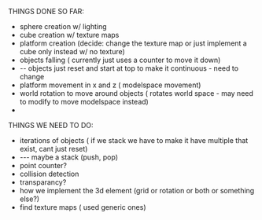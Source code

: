 THINGS DONE SO FAR:
- sphere creation w/ lighting
- cube creation w/ texture maps
- platform creation (decide: change the texture map or just implement a cube only instead w/ no texture)
- objects falling ( currently just uses a counter to move it down)
- -- objects just reset and start at top to make it continuous - need to change
- platform movement in x and z ( modelspace movement)
- world rotation to move around objects ( rotates world space - may need to modify to move modelspace instead)
- 

THINGS WE NEED TO DO:
- iterations of objects ( if we stack we have to make it have multiple that exist, cant just reset)
- --- maybe a stack (push, pop)
- point counter?
- collision detection
- transparancy?
- how we implement the 3d element (grid or rotation or both or something else?)
- find texture maps ( used generic ones)
